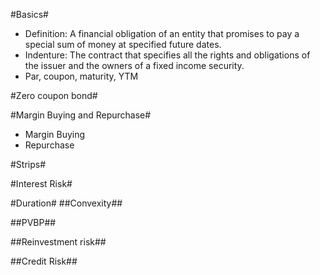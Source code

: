 #Basics#

- Definition: A financial obligation of an entity that promises to pay a special sum of money at specified future dates.
- Indenture: The contract that specifies all the rights and obligations of the issuer and the owners of a fixed income security.
- Par, coupon, maturity, YTM

#Zero coupon bond#

#Margin Buying and Repurchase#

- Margin Buying
- Repurchase

#Strips#


#Interest Risk#

#Duration# 
##Convexity##

##PVBP##

##Reinvestment risk##

##Credit Risk##



